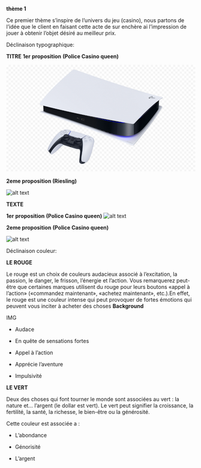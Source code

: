 
**thème 1**

Ce premier thème s’inspire de l’univers du jeu (casino), nous partons de l’idée que le client en faisant cette acte de sur enchère ai l’impression de jouer à obtenir l’objet désiré au meilleur prix.

Déclinaison typographique:

**TITRE**
**1er** **proposition** **(Police Casino queen)** 


![alt text](test.png)

**2eme proposition (Riesling)**

![alt text](project/Thème1(casino)/TYPO/prop2)

  **TEXTE**
 
 **1er** **proposition** **(Police Casino queen)** 
![alt text](project/Thème1(casino)/TYPO/prop1)


**2eme proposition** **(Police Casino queen)** 

![alt text](project/Thème1(casino)/TYPO/prop2)
   

Déclinaison couleur:

   ****LE ROUGE****

  

Le rouge est un choix de couleurs audacieux associé à l’excitation, la passion, le danger, le frisson, l’énergie et l’action. Vous remarquerez peut-être que certaines marques utilisent du rouge pour leurs boutons «appel à l’action» («commandez maintenant», «achetez maintenant», etc.).En effet, le rouge est une couleur intense qui peut provoquer de fortes émotions qui peuvent vous inciter à acheter des choses
**Background**

IMG
  
  
-   Audace
    
-   En quête de sensations fortes
    
-   Appel à l’action
    
-   Apprécie l’aventure
    
-   Impulsivité

 ****LE VERT****

Deux des choses qui font tourner le monde sont associées au vert : la nature et… l’argent (le dollar est vert). Le vert peut signifier la croissance, la fertilité, la santé, la richesse, le bien-être ou la générosité.

Cette couleur est associée a :

-   L’abondance
    
-   Génorisité
    
-   L’argent
  
